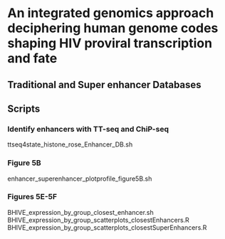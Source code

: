 # An integrated genomics approach deciphering human genome codes shaping HIV proviral transcription and fate

## Traditional and Super enhancer Databases

## Scripts

### Identify enhancers with TT-seq and ChiP-seq
ttseq4state_histone_rose_Enhancer_DB.sh

### Figure 5B
enhancer_superenhancer_plotprofile_figure5B.sh

### Figures 5E-5F
BHIVE_expression_by_group_closest_enhancer.sh
BHIVE_expression_by_group_scatterplots_closestEnhancers.R
BHIVE_expression_by_group_scatterplots_closestSuperEnhancers.R
